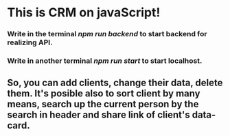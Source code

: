 # This is CRM on javaScript!
### Write in the terminal _npm run backend_ to start backend for realizing API.
### Write in another terminal _npm run start_ to start localhost.
## So, you can add clients, change their data, delete them. It's posible also to sort client by many means, search up the current person by the search in header and share link of client's data-card.
